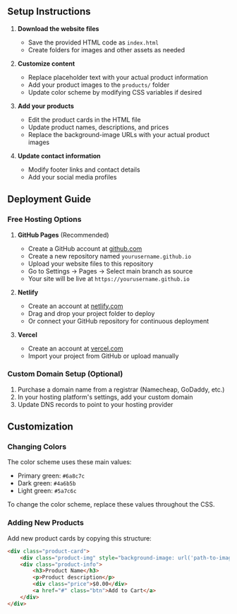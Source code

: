 
## Setup Instructions

1. **Download the website files**
   - Save the provided HTML code as `index.html`
   - Create folders for images and other assets as needed

2. **Customize content**
   - Replace placeholder text with your actual product information
   - Add your product images to the `products/` folder
   - Update color scheme by modifying CSS variables if desired

3. **Add your products**
   - Edit the product cards in the HTML file
   - Update product names, descriptions, and prices
   - Replace the background-image URLs with your actual product images

4. **Update contact information**
   - Modify footer links and contact details
   - Add your social media profiles

## Deployment Guide

### Free Hosting Options

1. **GitHub Pages** (Recommended)
   - Create a GitHub account at [github.com](https://github.com)
   - Create a new repository named `yourusername.github.io`
   - Upload your website files to this repository
   - Go to Settings → Pages → Select main branch as source
   - Your site will be live at `https://yourusername.github.io`

2. **Netlify**
   - Create an account at [netlify.com](https://netlify.com)
   - Drag and drop your project folder to deploy
   - Or connect your GitHub repository for continuous deployment

3. **Vercel**
   - Create an account at [vercel.com](https://vercel.com)
   - Import your project from GitHub or upload manually

### Custom Domain Setup (Optional)

1. Purchase a domain name from a registrar (Namecheap, GoDaddy, etc.)
2. In your hosting platform's settings, add your custom domain
3. Update DNS records to point to your hosting provider

## Customization

### Changing Colors

The color scheme uses these main values:
- Primary green: `#6a8c7c`
- Dark green: `#4a6b5b`
- Light green: `#5a7c6c`

To change the color scheme, replace these values throughout the CSS.

### Adding New Products

Add new product cards by copying this structure:

```html
<div class="product-card">
    <div class="product-img" style="background-image: url('path-to-image.jpg');"></div>
    <div class="product-info">
        <h3>Product Name</h3>
        <p>Product description</p>
        <div class="price">$0.00</div>
        <a href="#" class="btn">Add to Cart</a>
    </div>
</div>
